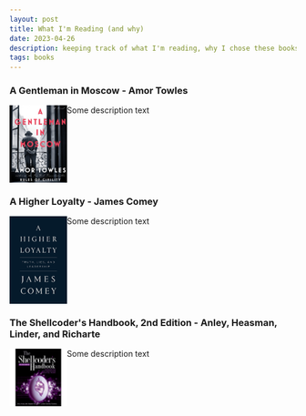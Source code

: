 ```yaml
---
layout: post
title: What I'm Reading (and why)
date: 2023-04-26
description: keeping track of what I'm reading, why I chose these books, and what I look to gain from them
tags: books
---
```


### A Gentleman in Moscow - Amor Towles

<img style="float:left; max-width: 20%; max-height: 30%; display:flex;" class="pr-3" src="/assets/img/blog/gentleman_in_moscow.jpeg">

Some description text

<br clear="left"/>

### A Higher Loyalty - James Comey

<img style="float:left; max-width: 20%; max-height: 30%;" class="pr-3" src="/assets/img/blog/higher_loyalty.jpeg">

Some description text

<br clear="left"/>

### The Shellcoder's Handbook, 2nd Edition - Anley, Heasman, Linder, and Richarte

<img style="float:left; max-width: 20%; max-height: 30%;" class="pr-3" src="/assets/img/blog/shellcoders.jpeg">

Some description text

<br clear="left"/>
